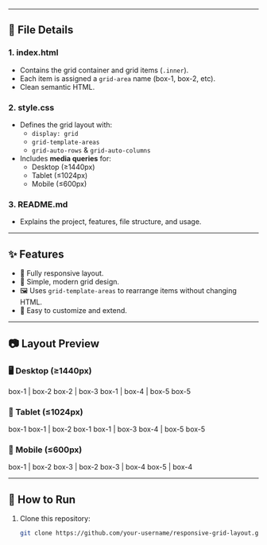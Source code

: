 
---

## 📂 File Details  

### **1. index.html**
- Contains the grid container and grid items (`.inner`).
- Each item is assigned a `grid-area` name (box-1, box-2, etc).
- Clean semantic HTML.

### **2. style.css**
- Defines the grid layout with:
  - `display: grid`
  - `grid-template-areas`
  - `grid-auto-rows` & `grid-auto-columns`
- Includes **media queries** for:
  - Desktop (≥1440px)  
  - Tablet (≤1024px)  
  - Mobile (≤600px)  

### **3. README.md**
- Explains the project, features, file structure, and usage.

---

## ✨ Features
- 📱 Fully responsive layout.  
- 🎨 Simple, modern grid design.  
- 🖼️ Uses `grid-template-areas` to rearrange items without changing HTML.  
- 🧩 Easy to customize and extend.  

---

## 📷 Layout Preview  

### 🖥️ Desktop (≥1440px)
box-1 | box-2 box-2 | box-3
box-1 | box-4 | box-5 box-5


### 📱 Tablet (≤1024px)
box-1 box-1 | box-2
box-1 box-1 | box-3
box-4 | box-5 box-5


### 📱 Mobile (≤600px)
box-1 | box-2
box-3 | box-2
box-3 | box-4
box-5 | box-4


---

## 🚀 How to Run
1. Clone this repository:
   ```bash
   git clone https://github.com/your-username/responsive-grid-layout.git


